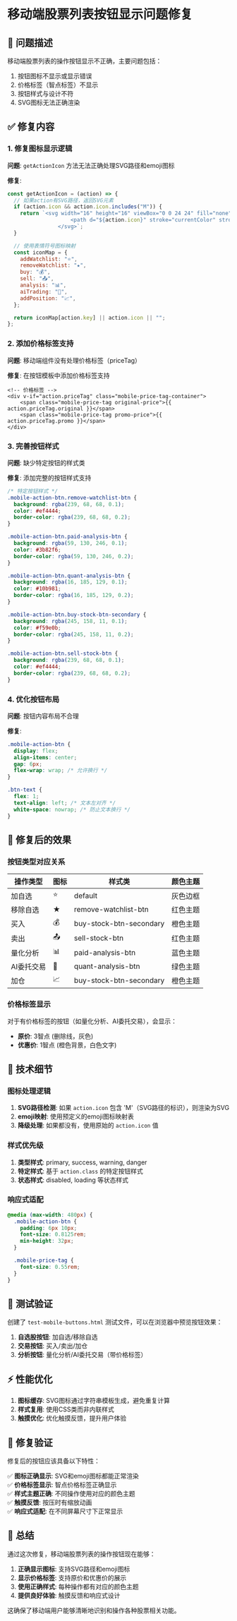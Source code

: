 # 移动端股票列表按钮显示问题修复

## 🐛 问题描述

移动端股票列表的操作按钮显示不正确，主要问题包括：

1. 按钮图标不显示或显示错误
2. 价格标签（智点标签）不显示
3. 按钮样式与设计不符
4. SVG图标无法正确渲染

## ✅ 修复内容

### 1. 修复图标显示逻辑

**问题**: `getActionIcon` 方法无法正确处理SVG路径和emoji图标

**修复**:

```javascript
const getActionIcon = (action) => {
  // 如果action有SVG路径，返回SVG元素
  if (action.icon && action.icon.includes("M")) {
    return `<svg width="16" height="16" viewBox="0 0 24 24" fill="none">
                    <path d="${action.icon}" stroke="currentColor" stroke-width="2" fill="none"/>
                </svg>`;
  }

  // 使用表情符号图标映射
  const iconMap = {
    addWatchlist: "⭐",
    removeWatchlist: "★",
    buy: "💰",
    sell: "📤",
    analysis: "📊",
    aiTrading: "🤖",
    addPosition: "📈",
  };

  return iconMap[action.key] || action.icon || "";
};
```

### 2. 添加价格标签支持

**问题**: 移动端组件没有处理价格标签（priceTag）

**修复**: 在按钮模板中添加价格标签支持

```vue
<!-- 价格标签 -->
<div v-if="action.priceTag" class="mobile-price-tag-container">
    <span class="mobile-price-tag original-price">{{ action.priceTag.original }}</span>
    <span class="mobile-price-tag promo-price">{{ action.priceTag.promo }}</span>
</div>
```

### 3. 完善按钮样式

**问题**: 缺少特定按钮的样式类

**修复**: 添加完整的按钮样式支持

```css
/* 特定按钮样式 */
.mobile-action-btn.remove-watchlist-btn {
  background: rgba(239, 68, 68, 0.1);
  color: #ef4444;
  border-color: rgba(239, 68, 68, 0.2);
}

.mobile-action-btn.paid-analysis-btn {
  background: rgba(59, 130, 246, 0.1);
  color: #3b82f6;
  border-color: rgba(59, 130, 246, 0.2);
}

.mobile-action-btn.quant-analysis-btn {
  background: rgba(16, 185, 129, 0.1);
  color: #10b981;
  border-color: rgba(16, 185, 129, 0.2);
}

.mobile-action-btn.buy-stock-btn-secondary {
  background: rgba(245, 158, 11, 0.1);
  color: #f59e0b;
  border-color: rgba(245, 158, 11, 0.2);
}

.mobile-action-btn.sell-stock-btn {
  background: rgba(239, 68, 68, 0.1);
  color: #ef4444;
  border-color: rgba(239, 68, 68, 0.2);
}
```

### 4. 优化按钮布局

**问题**: 按钮内容布局不合理

**修复**:

```css
.mobile-action-btn {
  display: flex;
  align-items: center;
  gap: 6px;
  flex-wrap: wrap; /* 允许换行 */
}

.btn-text {
  flex: 1;
  text-align: left; /* 文本左对齐 */
  white-space: nowrap; /* 防止文本换行 */
}
```

## 🎨 修复后的效果

### 按钮类型对应关系

| 操作类型   | 图标 | 样式类                  | 颜色主题 |
| ---------- | ---- | ----------------------- | -------- |
| 加自选     | ⭐   | default                 | 灰色边框 |
| 移除自选   | ★    | remove-watchlist-btn    | 红色主题 |
| 买入       | 💰   | buy-stock-btn-secondary | 橙色主题 |
| 卖出       | 📤   | sell-stock-btn          | 红色主题 |
| 量化分析   | 📊   | paid-analysis-btn       | 蓝色主题 |
| AI委托交易 | 🤖   | quant-analysis-btn      | 绿色主题 |
| 加仓       | 📈   | buy-stock-btn-secondary | 橙色主题 |

### 价格标签显示

对于有价格标签的按钮（如量化分析、AI委托交易），会显示：

- **原价**: 3智点 (删除线，灰色)
- **优惠价**: 1智点 (橙色背景，白色文字)

## 🔧 技术细节

### 图标处理逻辑

1. **SVG路径检测**: 如果 `action.icon` 包含 'M'（SVG路径的标识），则渲染为SVG
2. **emoji映射**: 使用预定义的emoji图标映射表
3. **降级处理**: 如果都没有，使用原始的 `action.icon` 值

### 样式优先级

1. **类型样式**: primary, success, warning, danger
2. **特定样式**: 基于 `action.class` 的特定按钮样式
3. **状态样式**: disabled, loading 等状态样式

### 响应式适配

```css
@media (max-width: 480px) {
  .mobile-action-btn {
    padding: 6px 10px;
    font-size: 0.8125rem;
    min-height: 32px;
  }

  .mobile-price-tag {
    font-size: 0.55rem;
  }
}
```

## 📱 测试验证

创建了 `test-mobile-buttons.html` 测试文件，可以在浏览器中预览按钮效果：

1. **自选股按钮**: 加自选/移除自选
2. **交易按钮**: 买入/卖出/加仓
3. **分析按钮**: 量化分析/AI委托交易（带价格标签）

## ⚡ 性能优化

1. **图标缓存**: SVG图标通过字符串模板生成，避免重复计算
2. **样式复用**: 使用CSS类而非内联样式
3. **触摸优化**: 优化触摸反馈，提升用户体验

## 🎯 修复验证

修复后的按钮应该具备以下特性：

✅ **图标正确显示**: SVG和emoji图标都能正常渲染  
✅ **价格标签显示**: 智点价格标签正确显示  
✅ **样式主题正确**: 不同操作使用对应的颜色主题  
✅ **触摸反馈**: 按压时有缩放动画  
✅ **响应式适配**: 在不同屏幕尺寸下正常显示

## 📝 总结

通过这次修复，移动端股票列表的操作按钮现在能够：

1. **正确显示图标**: 支持SVG路径和emoji图标
2. **显示价格标签**: 支持原价和优惠价的展示
3. **使用正确样式**: 每种操作都有对应的颜色主题
4. **提供良好体验**: 触摸反馈和响应式设计

这确保了移动端用户能够清晰地识别和操作各种股票相关功能。
